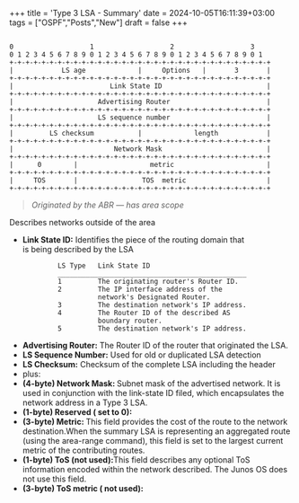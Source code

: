 +++
title = 'Type 3 LSA - Summary'
date = 2024-10-05T16:11:39+03:00
tags = ["OSPF","Posts","New"]
draft = false
+++
<pre class="wp-block-code"><code>
0                   1                   2                   3
0 1 2 3 4 5 6 7 8 9 0 1 2 3 4 5 6 7 8 9 0 1 2 3 4 5 6 7 8 9 0 1
+-+-+-+-+-+-+-+-+-+-+-+-+-+-+-+-+-+-+-+-+-+-+-+-+-+-+-+-+-+-+-+-+
|            LS age             |     Options   |       3       |
+-+-+-+-+-+-+-+-+-+-+-+-+-+-+-+-+-+-+-+-+-+-+-+-+-+-+-+-+-+-+-+-+
|                        Link State ID                          |
+-+-+-+-+-+-+-+-+-+-+-+-+-+-+-+-+-+-+-+-+-+-+-+-+-+-+-+-+-+-+-+-+
|                     Advertising Router                        |
+-+-+-+-+-+-+-+-+-+-+-+-+-+-+-+-+-+-+-+-+-+-+-+-+-+-+-+-+-+-+-+-+
|                     LS sequence number                        |
+-+-+-+-+-+-+-+-+-+-+-+-+-+-+-+-+-+-+-+-+-+-+-+-+-+-+-+-+-+-+-+-+
|         LS checksum           |             length            |
+-+-+-+-+-+-+-+-+-+-+-+-+-+-+-+-+-+-+-+-+-+-+-+-+-+-+-+-+-+-+-+-+
|                         Network Mask                          |
+-+-+-+-+-+-+-+-+-+-+-+-+-+-+-+-+-+-+-+-+-+-+-+-+-+-+-+-+-+-+-+-+
|      0        |                  metric                       |
+-+-+-+-+-+-+-+-+-+-+-+-+-+-+-+-+-+-+-+-+-+-+-+-+-+-+-+-+-+-+-+-+
|     TOS       |                TOS  metric                    |
+-+-+-+-+-+-+-+-+-+-+-+-+-+-+-+-+-+-+-+-+-+-+-+-+-+-+-+-+-+-+-+-+
</code></pre>

<blockquote class="wp-block-quote is-layout-flow wp-block-quote-is-layout-flow">
<p><em>Originated by the ABR — has area scope</em></p>
</blockquote>

<p id="4905">Describes networks outside of the area</p>

<ul>
<li><strong>Link State ID:</strong>&nbsp;Identifies the piece of the routing domain that<br>is being described by the LSA</li>
</ul>



<pre class="wp-block-code"><code>            LS Type   Link State ID
            _______________________________________________
            1         The originating router's Router ID.
            2         The IP interface address of the
                      network's Designated Router.
            3         The destination network's IP address.
            4         The Router ID of the described AS
                      boundary router.
            5         The destination network's IP address.
</code></pre>

<ul>
<li><strong>Advertising Router:</strong>&nbsp;The Router ID of the router that originated the LSA.</li>
<li><strong>LS Sequence Number:</strong>&nbsp;Used for old or duplicated LSA detection</li>
<li><strong>LS Checksum:</strong>&nbsp;Checksum of the complete LSA including the header</li>
<li>plus:</li>
<li><strong>(4-byte) Network Mask:&nbsp;</strong>Subnet mask of the advertised network. It is used in conjunction with the link-state ID filed, which encapsulates the network address in a Type 3 LSA.</li>



<li><strong>(1-byte) Reserved ( set to 0):</strong></li>
<li><strong>(3-byte) Metric:&nbsp;</strong>This field provides the cost of the route to the network destination.When the summary LSA is representing an aggregated route (using the area-range command), this field is set to the largest current metric of the contributing routes.</li>
<li><strong>(1-byte) ToS (not used):</strong>This field describes any optional ToS information encoded within the network described. The Junos OS does not use this field.</li>
<li><strong>(3-byte) ToS metric ( not used):</strong></li>
</ul>